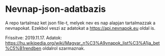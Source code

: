 # Nevnap-json-adatbazis

A repo tartalmaz ket json file-t, melyek nev es nap alapjan tartalmazzak a nevnapokat. 
Ezekbol veszi az adatokat a https://api.nevnapok.eu oldal is.

Frissitve: 2019.11.17.
Adatok: https://hu.wikipedia.org/wiki/Magyar_n%C3%A9vnapok_list%C3%A1ja_bet%C5%B1rendben oldalrol szarmaznak. 
